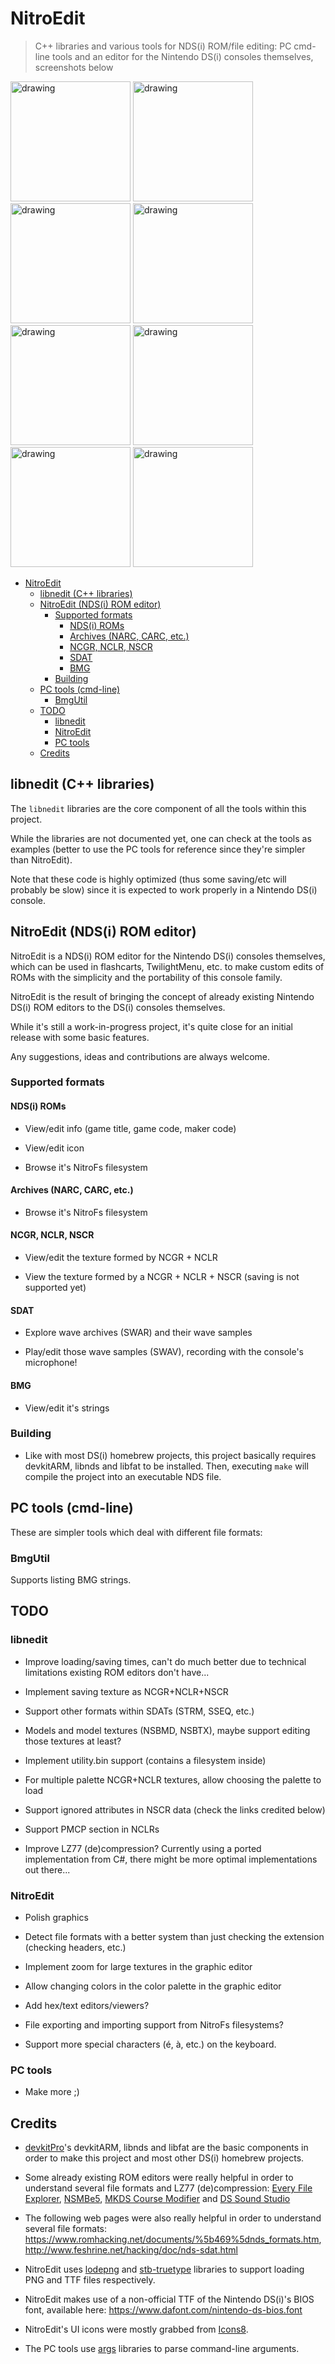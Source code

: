 # NitroEdit

> C++ libraries and various tools for NDS(i) ROM/file editing: PC cmd-line tools and an editor for the Nintendo DS(i) consoles themselves, screenshots below

<img src="NitroEdit/screenshots/0.png" alt="drawing" width="192"/>
<img src="NitroEdit/screenshots/1.png" alt="drawing" width="192"/>
<img src="NitroEdit/screenshots/2.png" alt="drawing" width="192"/>
<img src="NitroEdit/screenshots/3.png" alt="drawing" width="192"/>

<img src="NitroEdit/screenshots/4.png" alt="drawing" width="192"/>
<img src="NitroEdit/screenshots/5.png" alt="drawing" width="192"/>
<img src="NitroEdit/screenshots/6.png" alt="drawing" width="192"/>
<img src="NitroEdit/screenshots/7.png" alt="drawing" width="192"/>

- [NitroEdit](#nitroedit)
  - [libnedit (C++ libraries)](#libnedit-c-libraries)
  - [NitroEdit (NDS(i) ROM editor)](#nitroedit-ndsi-rom-editor)
    - [Supported formats](#supported-formats)
      - [NDS(i) ROMs](#ndsi-roms)
      - [Archives (NARC, CARC, etc.)](#archives-narc-carc-etc)
      - [NCGR, NCLR, NSCR](#ncgr-nclr-nscr)
      - [SDAT](#sdat)
      - [BMG](#bmg)
    - [Building](#building)
  - [PC tools (cmd-line)](#pc-tools-cmd-line)
    - [BmgUtil](#bmgutil)
  - [TODO](#todo)
    - [libnedit](#libnedit)
    - [NitroEdit](#nitroedit-1)
    - [PC tools](#pc-tools)
  - [Credits](#credits)

## libnedit (C++ libraries)

The `libnedit` libraries are the core component of all the tools within this project.

While the libraries are not documented yet, one can check at the tools as examples (better to use the PC tools for reference since they're simpler than NitroEdit).

Note that these code is highly optimized (thus some saving/etc will probably be slow) since it is expected to work properly in a Nintendo DS(i) console.

## NitroEdit (NDS(i) ROM editor)

NitroEdit is a NDS(i) ROM editor for the Nintendo DS(i) consoles themselves, which can be used in flashcarts, TwilightMenu, etc. to make custom edits of ROMs with the simplicity and the portability of this console family.

NitroEdit is the result of bringing the concept of already existing Nintendo DS(i) ROM editors to the DS(i) consoles themselves.

While it's still a work-in-progress project, it's quite close for an initial release with some basic features.

Any suggestions, ideas and contributions are always welcome.

### Supported formats

#### NDS(i) ROMs

- View/edit info (game title, game code, maker code)

- View/edit icon

- Browse it's NitroFs filesystem

#### Archives (NARC, CARC, etc.)

- Browse it's NitroFs filesystem

#### NCGR, NCLR, NSCR

- View/edit the texture formed by NCGR + NCLR

- View the texture formed by a NCGR + NCLR + NSCR (saving is not supported yet)

#### SDAT

- Explore wave archives (SWAR) and their wave samples

- Play/edit those wave samples (SWAV), recording with the console's microphone!

#### BMG

- View/edit it's strings

### Building

- Like with most DS(i) homebrew projects, this project basically requires devkitARM, libnds and libfat to be installed. Then, executing `make` will compile the project into an executable NDS file.

## PC tools (cmd-line)

These are simpler tools which deal with different file formats:

### BmgUtil

Supports listing BMG strings.

## TODO

### libnedit

- Improve loading/saving times, can't do much better due to technical limitations existing ROM editors don't have...

- Implement saving texture as NCGR+NCLR+NSCR

- Support other formats within SDATs (STRM, SSEQ, etc.)

- Models and model textures (NSBMD, NSBTX), maybe support editing those textures at least?

- Implement utility.bin support (contains a filesystem inside)

- For multiple palette NCGR+NCLR textures, allow choosing the palette to load

- Support ignored attributes in NSCR data (check the links credited below)

- Support PMCP section in NCLRs

- Improve LZ77 (de)compression? Currently using a ported implementation from C#, there might be more optimal implementations out there...

### NitroEdit

- Polish graphics

- Detect file formats with a better system than just checking the extension (checking headers, etc.)

- Implement zoom for large textures in the graphic editor

- Allow changing colors in the color palette in the graphic editor

- Add hex/text editors/viewers?

- File exporting and importing support from NitroFs filesystems?

- Support more special characters (é, à, etc.) on the keyboard.

### PC tools

- Make more ;)

## Credits

- [devkitPro](https://github.com/devkitPro)'s devkitARM, libnds and libfat are the basic components in order to make this project and most other DS(i) homebrew projects.

- Some already existing ROM editors were really helpful in order to understand several file formats and LZ77 (de)compression: [Every File Explorer](https://github.com/Gericom/EveryFileExplorer), [NSMBe5](https://github.com/Dirbaio/NSMB-Editor), [MKDS Course Modifier](https://www.romhacking.net/utilities/1285/) and [DS Sound Studio](https://dswiki.garhoogin.com/page.jsp?name=DS%20Sound%20Studio)

- The following web pages were also really helpful in order to understand several file formats: https://www.romhacking.net/documents/%5b469%5dnds_formats.htm, http://www.feshrine.net/hacking/doc/nds-sdat.html

- NitroEdit uses [lodepng](https://github.com/lvandeve/lodepng) and [stb-truetype](https://github.com/nothings/stb/blob/master/stb_truetype.h) libraries to support loading PNG and TTF files respectively.

- NitroEdit makes use of a non-official TTF of the Nintendo DS(i)'s BIOS font, available here: https://www.dafont.com/nintendo-ds-bios.font

- NitroEdit's UI icons were mostly grabbed from [Icons8](https://icons8.com/).

- The PC tools use [args](https://github.com/Taywee/args) libraries to parse command-line arguments.